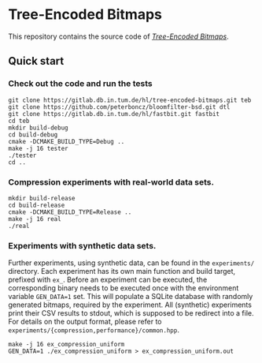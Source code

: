 # Tree-Encoded Bitmaps

This repository contains the source code of
[*Tree-Encoded Bitmaps*](http://db.in.tum.de/~lang/papers/tebs.pdf).

## Quick start

### Check out the code and run the tests
```
git clone https://gitlab.db.in.tum.de/hl/tree-encoded-bitmaps.git teb
git clone https://github.com/peterboncz/bloomfilter-bsd.git dtl
git clone https://gitlab.db.in.tum.de/hl/fastbit.git fastbit
cd teb
mkdir build-debug
cd build-debug
cmake -DCMAKE_BUILD_TYPE=Debug ..
make -j 16 tester
./tester
cd ..
```

### Compression experiments with real-world data sets.
```
mkdir build-release
cd build-release
cmake -DCMAKE_BUILD_TYPE=Release ..
make -j 16 real
./real
```

### Experiments with synthetic data sets.

Further experiments, using synthetic data, can be found in the `experiments/` directory.
Each experiment has its own main function and build target, prefixed with `ex_`.
Before an experiment can be executed, the corresponding binary needs to be executed once with the
 environment variable `GEN_DATA=1` set.
This will populate a SQLite database with randomly generated bitmaps, required by the experiment.
All (synthetic) experiments print their CSV results to stdout, which is supposed to be redirect
 into a file.
For details on the output format, please refer to `experiments/{compression,performance}/common.hpp`.

```
make -j 16 ex_compression_uniform
GEN_DATA=1 ./ex_compression_uniform > ex_compression_uniform.out 
```
